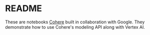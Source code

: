 # README

These are notebooks [Cohere](https://cohere.ai/) built in collaboration with Google.  They demonstrate how to use Cohere's modeling API along with Vertex AI.